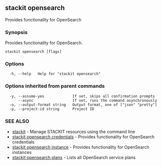 ## stackit opensearch

Provides functionality for OpenSearch

### Synopsis

Provides functionality for OpenSearch.

```
stackit opensearch [flags]
```

### Options

```
  -h, --help   Help for "stackit opensearch"
```

### Options inherited from parent commands

```
  -y, --assume-yes             If set, skips all confirmation prompts
      --async                  If set, runs the command asynchronously
  -o, --output-format string   Output format, one of ["json" "pretty"]
  -p, --project-id string      Project ID
```

### SEE ALSO

* [stackit](./stackit.md)	 - Manage STACKIT resources using the command line
* [stackit opensearch credentials](./stackit_opensearch_credentials.md)	 - Provides functionality for OpenSearch credentials
* [stackit opensearch instance](./stackit_opensearch_instance.md)	 - Provides functionality for OpenSearch instances
* [stackit opensearch plans](./stackit_opensearch_plans.md)	 - Lists all OpenSearch service plans

